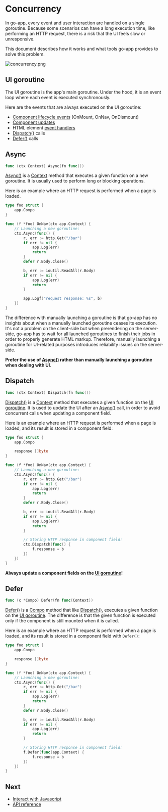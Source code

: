 # Concurrency

In go-app, every event and user interaction are handled on a single goroutine. Because some scenarios can have a long execution time, like performing an HTTP request, there is a risk that the UI feels slow or unresponsive.

This document describes how it works and what tools go-app provides to solve this problem.

![concurrency.png](/web/images/concurrency.svg)

## UI goroutine

The UI goroutine is the app's main goroutine. Under the hood, it is an event loop where each event is executed synchronously.

Here are the events that are always executed on the UI goroutine:

- [Component lifecycle events](/components#lifecycle) (OnMount, OnNav, OnDismount)
- [Component updates](/components#update)
- HTML element [event handlers](/syntax#event-handlers)
- [Dispatch()](#dispatch) calls
- [Defer()](/reference#Compo.Defer) calls

## Async

```go
func (ctx Context) Async(fn func())
```

[Async()](/reference#Context.Async) is a [Context](/reference#Context) method that executes a given function on a new goroutine. It is usually used to perform long or blocking operations.

Here is an example where an HTTP request is performed when a page is loaded.

```go
type foo struct {
	app.Compo
}

func (f *foo) OnNav(ctx app.Context) {
	// Launching a new goroutine:
	ctx.Async(func() {
		r, err := http.Get("/bar")
		if err != nil {
			app.Log(err)
			return
		}
		defer r.Body.Close()

		b, err := ioutil.ReadAll(r.Body)
		if err != nil {
			app.Log(err)
			return
		}

		app.Logf("request response: %s", b)
	})
}
```

The difference with manually launching a goroutine is that go-app has no insights about when a manually launched goroutine ceases its execution. It's not a problem on the client-side but when prerendering on the server-side, go-app has to wait for all launched goroutines to finish their jobs in order to properly generate HTML markup. Therefore, manually launching a goroutine for UI-related purposes introduces reliability issues on the server-side.

**Prefer the use of [Async()](/reference#Context.Async) rather than manually launching a goroutine when dealing with UI**.

## Dispatch

```go
func (ctx Context) Dispatch(fn func())
```

[Dispatch()](reference#Context.Dispatch) is a [Context](/reference#Context) method that executes a given function on the [UI goroutine](#ui-goroutine). It is used to update the UI after an [Async()](#async) call, in order to avoid concurrent calls when updating a component field.

Here is an example where an HTTP request is performed when a page is loaded, and its result is stored in a component field:

```go
type foo struct {
	app.Compo

	response []byte
}

func (f *foo) OnNav(ctx app.Context) {
	// Launching a new goroutine:
	ctx.Async(func() {
		r, err := http.Get("/bar")
		if err != nil {
			app.Log(err)
			return
		}
		defer r.Body.Close()

		b, err := ioutil.ReadAll(r.Body)
		if err != nil {
			app.Log(err)
			return
		}

		// Storing HTTP response in component field:
		ctx.Dispatch(func() {
			f.response = b
		})
	})
}
```

**Always update a component fields on the [UI goroutine](#ui-goroutine)!**

## Defer

```go
func (c *Compo) Defer(fn func(Context))
```

[Defer()](/reference#Compo.Defer) is a [Compo](/reference#Compo) method that like [Dispatch()](#dispatch), executes a given function on the [UI goroutine](#ui-goroutine). The difference is that the given function is executed only if the component is still mounted when it is called.

Here is an example where an HTTP request is performed when a page is loaded, and its result is stored in a component field with `Defer()`:

```go
type foo struct {
	app.Compo

	response []byte
}

func (f *foo) OnNav(ctx app.Context) {
	// Launching a new goroutine:
	ctx.Async(func() {
		r, err := http.Get("/bar")
		if err != nil {
			app.Log(err)
			return
		}
		defer r.Body.Close()

		b, err := ioutil.ReadAll(r.Body)
		if err != nil {
			app.Log(err)
			return
		}

		// Storing HTTP response in component field:
		f.Defer(func(app.Context) {
			f.response = b
		})
	})
}
```

## Next

- [Interact with Javascript](/js)
- [API reference](/reference)
